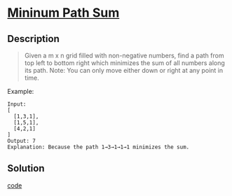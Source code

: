 # [Mininum Path Sum](https://leetcode.com/problems/minimum-path-sum/)

## Description
>Given a m x n grid filled with non-negative numbers, find a path from top left to bottom right which minimizes the sum of all numbers along its path.
> Note: You can only move either down or right at any point in time.

Example:

```
Input:
[
  [1,3,1],
  [1,5,1],
  [4,2,1]
]
Output: 7
Explanation: Because the path 1→3→1→1→1 minimizes the sum.
```

## Solution

[code](./mininum_path_sum.go)
